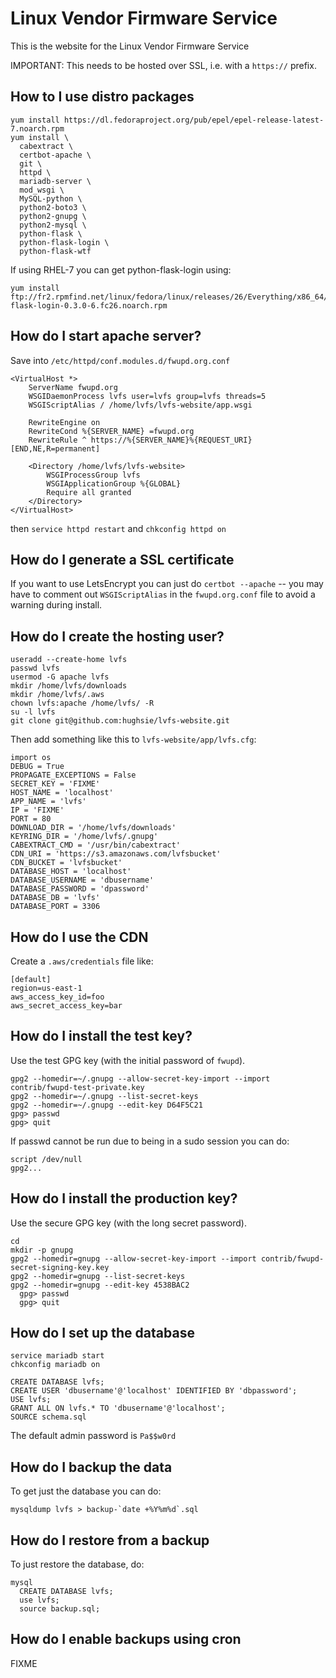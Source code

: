 Linux Vendor Firmware Service
=============================

This is the website for the Linux Vendor Firmware Service

IMPORTANT: This needs to be hosted over SSL, i.e. with a `https://` prefix.

## How to I use distro packages ##

    yum install https://dl.fedoraproject.org/pub/epel/epel-release-latest-7.noarch.rpm
    yum install \
      cabextract \
      certbot-apache \
      git \
      httpd \
      mariadb-server \
      mod_wsgi \
      MySQL-python \
      python2-boto3 \
      python2-gnupg \
      python2-mysql \
      python-flask \
      python-flask-login \
      python-flask-wtf

If using RHEL-7 you can get python-flask-login using:

    yum install ftp://fr2.rpmfind.net/linux/fedora/linux/releases/26/Everything/x86_64/os/Packages/p/python-flask-login-0.3.0-6.fc26.noarch.rpm

## How do I start apache server? ##

Save into `/etc/httpd/conf.modules.d/fwupd.org.conf`

    <VirtualHost *>
        ServerName fwupd.org
        WSGIDaemonProcess lvfs user=lvfs group=lvfs threads=5
        WSGIScriptAlias / /home/lvfs/lvfs-website/app.wsgi

        RewriteEngine on
        RewriteCond %{SERVER_NAME} =fwupd.org
        RewriteRule ^ https://%{SERVER_NAME}%{REQUEST_URI} [END,NE,R=permanent]

        <Directory /home/lvfs/lvfs-website>
            WSGIProcessGroup lvfs
            WSGIApplicationGroup %{GLOBAL}
            Require all granted
        </Directory>
    </VirtualHost>

then `service httpd restart` and `chkconfig httpd on`

## How do I generate a SSL certificate ##

If you want to use LetsEncrypt you can just do `certbot --apache` -- you may
have to comment out `WSGIScriptAlias` in the `fwupd.org.conf` file to avoid
a warning during install.

## How do I create the hosting user? ##

    useradd --create-home lvfs
    passwd lvfs
    usermod -G apache lvfs
    mkdir /home/lvfs/downloads
    mkdir /home/lvfs/.aws
    chown lvfs:apache /home/lvfs/ -R
    su -l lvfs
    git clone git@github.com:hughsie/lvfs-website.git

Then add something like this to `lvfs-website/app/lvfs.cfg`:

    import os
    DEBUG = True
    PROPAGATE_EXCEPTIONS = False
    SECRET_KEY = 'FIXME'
    HOST_NAME = 'localhost'
    APP_NAME = 'lvfs'
    IP = 'FIXME'
    PORT = 80
    DOWNLOAD_DIR = '/home/lvfs/downloads'
    KEYRING_DIR = '/home/lvfs/.gnupg'
    CABEXTRACT_CMD = '/usr/bin/cabextract'
    CDN_URI = 'https://s3.amazonaws.com/lvfsbucket'
    CDN_BUCKET = 'lvfsbucket'
    DATABASE_HOST = 'localhost'
    DATABASE_USERNAME = 'dbusername'
    DATABASE_PASSWORD = 'dpassword'
    DATABASE_DB = 'lvfs'
    DATABASE_PORT = 3306

## How do I use the CDN ##

Create a `.aws/credentials` file like:

    [default]
    region=us-east-1
    aws_access_key_id=foo
    aws_secret_access_key=bar

## How do I install the test key? ##

Use the test GPG key (with the initial password of `fwupd`).

    gpg2 --homedir=~/.gnupg --allow-secret-key-import --import contrib/fwupd-test-private.key
    gpg2 --homedir=~/.gnupg --list-secret-keys
    gpg2 --homedir=~/.gnupg --edit-key D64F5C21
    gpg> passwd
    gpg> quit

If passwd cannot be run due to being in a sudo session you can do:

    script /dev/null
    gpg2...

## How do I install the production key? ##

Use the secure GPG key (with the long secret password).

    cd
    mkdir -p gnupg
    gpg2 --homedir=gnupg --allow-secret-key-import --import contrib/fwupd-secret-signing-key.key
    gpg2 --homedir=gnupg --list-secret-keys
    gpg2 --homedir=gnupg --edit-key 4538BAC2
      gpg> passwd
      gpg> quit

## How do I set up the database ##

    service mariadb start
    chkconfig mariadb on

    CREATE DATABASE lvfs;
    CREATE USER 'dbusername'@'localhost' IDENTIFIED BY 'dbpassword';
    USE lvfs;
    GRANT ALL ON lvfs.* TO 'dbusername'@'localhost';
    SOURCE schema.sql

The default admin password is `Pa$$w0rd`

## How do I backup the data ##

To get just the database you can do:

    mysqldump lvfs > backup-`date +%Y%m%d`.sql

## How do I restore from a backup ##

To just restore the database, do:

    mysql
      CREATE DATABASE lvfs;
      use lvfs;
      source backup.sql;

## How do I enable backups using cron ##

FIXME

